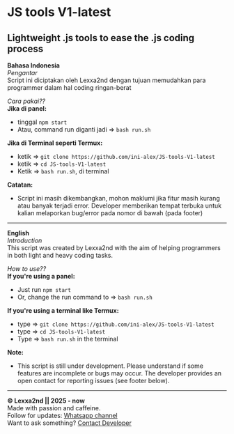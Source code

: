 # **JS tools V1-latest**
## Lightweight .js tools to ease the .js coding process

**Bahasa Indonesia**  
*Pengantar*  
Script ini diciptakan oleh Lexxa2nd dengan tujuan memudahkan para programmer dalam hal coding ringan-berat

*Cara pakai??*  
**Jika di panel:**
- tinggal `npm start`  
- Atau, command run diganti jadi => `bash run.sh`

**Jika di Terminal seperti Termux:**  
- ketik => `git clone https://github.com/ini-alex/JS-tools-V1-latest`
- ketik => `cd JS-tools-V1-latest`
- Ketik => `bash run.sh`, di terminal

**Catatan:**  
- Script ini masih dikembangkan, mohon maklumi jika fitur masih kurang atau banyak terjadi error. Developer memberikan tempat terbuka untuk kalian melaporkan bug/error pada nomor di bawah (pada footer)

---

**English**  
*Introduction*  
This script was created by Lexxa2nd with the aim of helping programmers in both light and heavy coding tasks.

*How to use??*  
**If you're using a panel:**  
- Just run `npm start`  
- Or, change the run command to => `bash run.sh`

**If you're using a terminal like Termux:**
- type => `git clone https://github.com/ini-alex/JS-tools-V1-latest`
- type => `cd JS-tools-V1-latest`
- Type => `bash run.sh` in the terminal

**Note:**  
- This script is still under development. Please understand if some features are incomplete or bugs may occur. The developer provides an open contact for reporting issues (see footer below).

---

**© Lexxa2nd || 2025 - now**  
Made with passion and caffeine.  
Follow for updates: [Whatsapp channel](https://whatsapp.com/channel/0029Vb43ANHEAKWOEuGnO23o)  
Want to ask something? [Contact Developer](https://wa.me/6285129426672)
